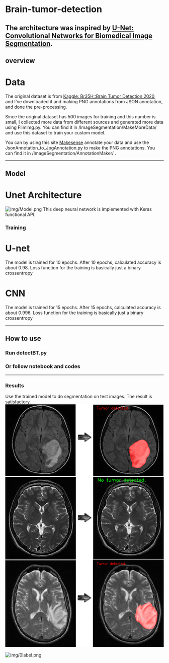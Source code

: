 # Brain-tumor-detection
The architecture was inspired by [U-Net: Convolutional Networks for Biomedical Image Segmentation](http://lmb.informatik.uni-freiburg.de/people/ronneber/u-net/).
-------
## overview
# Data

The original dataset is from [Kaggle: Br35H::Brain Tumor Detection 2020](https://www.kaggle.com/ahmedhamada0/brain-tumor-detection), and I've downloaded it and making PNG annotations from JSON annotation, and done the pre-processing. 

Since the original dataset has 500 images for training and this number is small, I collected more data from different sources and generated more data using Flimimg.py. You can find it in /ImageSegmentation/MakeMoreData/ and use this dataset to train your custom model.

You can by using this site [Makesense](https://www.makesense.ai/) annotate your data and use the JsonAnnotation_to_JpgAnnotation.py to make the PNG annotations. You can find it in /ImageSegmentation/AnnotationMaker/ .

-------
## Model
# Unet Architecture
![img/Model.png](/Model.png)
This deep neural network is implemented with Keras functional API.

### Training
# U-net
The model is trained for 10 epochs.
After 10 epochs, calculated accuracy is about 0.98.
Loss function for the training is basically just a binary crossentropy
# CNN
The model is trained for 15 epochs.
After 15 epochs, calculated accuracy is about 0.996.
Loss function for the training is basically just a binary crossentropy

----
## How to use
### Run detectBT.py
### Or follow notebook and codes
-----------
### Results
Use the trained model to do segmentation on test images. The result is satisfactory.
![/results.png](results.png)

![img/0label.png](img/0label.png)

